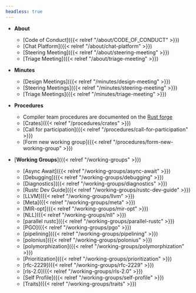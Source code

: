 ```yaml
---
headless: true
---
```

- **About**
  - [Code of Conduct]({{< relref "/about/CODE_OF_CONDUCT" >}})
  - [Chat Platform]({{< relref "/about/chat-platform" >}})
  - [Steering Meeting]({{< relref "/about/steering-meeting" >}})
  - [Triage Meeting]({{< relref "/about/triage-meeting" >}})
- **Minutes**

  - [Design Meetings]({{< relref "/minutes/design-meeting" >}})
  - [Steering Meetings]({{< relref "/minutes/steering-meeting" >}})
  - [Triage Meetings]({{< relref "/minutes/triage-meeting" >}})

- **Procedures**

  - Compiler team procedures are documented on the [Rust forge](https://forge.rust-lang.org/compiler/index.html)
  - [Crates]({{< relref "/procedures/crates" >}})
  - [Call for participation]({{< relref "/procedures/call-for-participation" >}})
  - [Form new working group]({{< relref "/procedures/form-new-working-group" >}})

- [**Working Groups**]({{< relref "/working-groups" >}})
  - [Async Await]({{< relref "/working-groups/async-await" >}})
  - [Debugging]({{< relref "/working-groups/debugging" >}})
  - [Diagnostics]({{< relref "/working-groups/diagnostics" >}})
  - [Rustc Dev Guide]({{< relref "/working-groups/rustc-dev-guide" >}})
  - [LLVM]({{< relref "/working-groups/llvm" >}})
  - [Meta]({{< relref "/working-groups/meta" >}})
  - [MIR-opt]({{< relref "/working-groups/mir-opt" >}})
  - [NLL]({{< relref "/working-groups/nll" >}})
  - [parallel rustc]({{< relref "/working-groups/parallel-rustc" >}})
  - [PGO]({{< relref "/working-groups/pgo" >}})
  - [pipelining]({{< relref "/working-groups/pipelining" >}})
  - [polonius]({{< relref "/working-groups/polonius" >}})
  - [polymorphization]({{< relref "/working-groups/polymorphization" >}})
  - [Prioritization]({{< relref "/working-groups/prioritization" >}})
  - [rfc-2229]({{< relref "/working-groups/rfc-2229" >}})
  - [rls-2.0]({{< relref "/working-groups/rls-2.0" >}})
  - [Self Profile]({{< relref "/working-groups/self-profile" >}})
  - [Traits]({{< relref "/working-groups/traits" >}})
